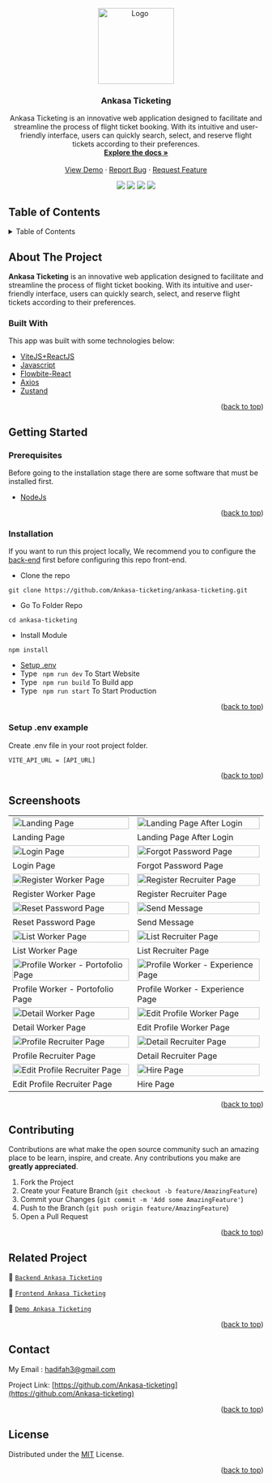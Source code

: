 <div id="top"></div>

<!-- PROJECT LOGO -->
<br />
<div align="center">
  <a href="https://github.com/Ankasa-ticketing/ankasa-ticketing">
    <img src="https://github.com/reijiren/AnkasaAPP/blob/main/public/ankasa_logo.png" alt="Logo" width="150px">
  </a>

  <h3 align="center">Ankasa Ticketing</h3>

  <p align="center">
    Ankasa Ticketing is an innovative web application designed to facilitate and streamline the process of flight ticket booking. With its intuitive and user-friendly interface, users can quickly search, select, and reserve flight tickets according to their preferences.
    <br />
    <a href="#table-of-contents"><strong>Explore the docs »</strong></a>
    <br />
    <br />
    <a href="https://bit.ly/food-recipes">View Demo</a>
    ·
    <a href="https://github.com/Ankasa-ticketing/ankasa-ticketing/issues">Report Bug</a>
    ·
    <a href="https://github.com/Ankasa-ticketing/ankasa-ticketing/issues">Request Feature</a>
    <br />
    <p align="center">
      <a href="https://github.com/Ankasa-ticketing/ankasa-ticketing/"><img src="https://img.shields.io/github/issues/Ankasa-ticketing/ankasa-ticketing?style=flat"></a>
      <a href="https://github.com/Ankasa-ticketing/ankasa-ticketing/"><img src="https://img.shields.io/github/forks/Ankasa-ticketing/ankasa-ticketing?style=flat"></a>
      <a href="https://github.com/Ankasa-ticketing/ankasa-ticketing/"><img src="https://img.shields.io/github/stars/Ankasa-ticketing/ankasa-ticketing?style=flat"></a>
      <a href="https://github.com/Ankasa-ticketing/ankasa-ticketing/"><img src="https://img.shields.io/github/license/Ankasa-ticketing/ankasa-ticketing?style=flat"></a>
    </p>
  </p>
</div>

<!-- TABLE OF CONTENTS -->
 ## Table of Contents

<details>
  <summary>Table of Contents</summary>
  <ol>
    <li>
      <a href="#about-the-project">About The Project</a>
      <ul>
        <li><a href="#built-with">Built With</a></li>
      </ul>
    </li>
    <li>
      <a href="#getting-started">Getting Started</a>
      <ul>
        <li><a href="#prerequisites">Prerequisites</a></li>
        <li><a href="#installation">Installation</a></li>
        <li><a href="#setup-env-example">Setup .env example</a></li>
      </ul>
    </li>
    <li><a href="#screenshoots">Screenshots</a></li>
    <li><a href="#contributing">Contributing</a></li>
    <li><a href="#related-project">Related Project</a></li>
    <li><a href="#contact">Contact</a></li>
    <li><a href="#license">License</a></li>
  </ol>
</details>

<!-- ABOUT THE PROJECT -->
## About The Project
**Ankasa Ticketing** is an innovative web application designed to facilitate and streamline the process of flight ticket booking. With its intuitive and user-friendly interface, users can quickly search, select, and reserve flight tickets according to their preferences.

### Built With
This app was built with some technologies below:
* [ViteJS+ReactJS](https://vitejs.dev/guide/)
* [Javascript](https://www.javascript.com/)
* [Flowbite-React](https://www.flowbite-react.com/)
* [Axios](https://axios-http.com/)
* [Zustand](https://docs.pmnd.rs/zustand/getting-started/introduction)

<p align="right">(<a href="#top">back to top</a>)</p>

<!-- GETTING STARTED -->
## Getting Started

### Prerequisites

Before going to the installation stage there are some software that must be installed first.

* [NodeJs](https://nodejs.org/en/download/)

<p align="right">(<a href="#top">back to top</a>)</p>

### Installation

If you want to run this project locally, We recommend you to configure the [back-end](https://github.com/Ankasa-ticketing/ankasa-ticketing-api) first before configuring this repo front-end.
- Clone the repo
```
git clone https://github.com/Ankasa-ticketing/ankasa-ticketing.git
```
- Go To Folder Repo
```
cd ankasa-ticketing
```
- Install Module
```
npm install
```
- <a href="#setup-env">Setup .env</a>
- Type ` npm run dev` To Start Website
- Type ` npm run build` To Build app
- Type ` npm run start` To Start Production

<p align="right">(<a href="#top">back to top</a>)</p>

### Setup .env example
Create .env file in your root project folder.
```
VITE_API_URL = [API_URL]
```

<p align="right">(<a href="#top">back to top</a>)</p>

## Screenshoots
<p align="center" display=flex>
<table>
 <tr>
    <td><image src="https://i.postimg.cc/W3x6b6xG/Screenshot-2023-07-26-115621.png" alt="Landing Page" width=100%></td>
    <td><image src="https://lh3.googleusercontent.com/d/1vALeDMD_fNkAKQqqqRuFDHt11nGbSBh6" alt="Landing Page After Login" width=100%/></td>
  </tr>
   <tr>
    <td>Landing Page</td>
    <td>Landing Page After Login</td>
  </tr>
  
  <tr>
    <td><image src="https://lh3.googleusercontent.com/d/1oag1KBgj-fQAzsmwjvNPCOELoqAeXbEO" alt="Login Page" width=100%></td>
    <td><image src="https://lh3.googleusercontent.com/d/17yeQqw408hiDDOyFZq17Fw3ovnswsQ7D" alt="Forgot Password Page" width=100%/></td>
  </tr>
   <tr>
    <td>Login Page</td>
    <td>Forgot Password Page</td>
  </tr>
  
  <tr>
    <td><image src="https://lh3.googleusercontent.com/d/1nshaEdAJsPJUPJ4uR1bmM_275Rrf6zlb" alt="Register Worker Page" width=100%></td>
    <td><image src="https://lh3.googleusercontent.com/d/1ovMJdHmSF2b1MfGMEbXM22YbyJhF1305" alt="Register Recruiter Page" width=100%/></td>
  </tr>
   <tr>
    <td>Register Worker Page</td>
    <td>Register Recruiter Page</td>
  </tr>
  
  <tr>
    <td><image src="https://lh3.googleusercontent.com/d/1Rv3GPrjZCZkgf7jJkXTUo7Rq21qT0RWF" alt="Reset Password Page" width=100%/></td>
    <td><image src="https://lh3.googleusercontent.com/d/1faiv7WfqKLpWx4fT67ITpTqhg0AGIvma" alt="Send Message" width=100%></td>
  </tr>
  <tr>
    <td>Reset Password Page</td>
    <td>Send Message</td>
  </tr>
  
  <tr>
    <td><image src="https://lh3.googleusercontent.com/d/1xa6v3_KTTxLq9yENUX5FQ0dDfexhLHhT" alt="List Worker Page" width=100%/></td>
    <td><image src="https://lh3.googleusercontent.com/d/1uaE7J2Chz_sd0C546eiUzeiqfZk9KV35" alt="List Recruiter Page" width=100%></td>
  </tr>
  <tr>
    <td>List Worker Page</td>
    <td>List Recruiter Page</td>
  </tr>
  
  <tr>
    <td><image src="https://lh3.googleusercontent.com/d/1rAB9MAE1YXduQR54z2GV4-LIUjULrlHt" alt="Profile Worker - Portofolio Page" width=100%/></td>
    <td><image src="https://lh3.googleusercontent.com/d/1kK97he_sI5VXQu386PCdWMa5mIOMrJof" alt="Profile Worker - Experience Page" width=100%></td>
  </tr>
  <tr>
    <td>Profile Worker - Portofolio Page</td>
    <td>Profile Worker - Experience Page</td>
  </tr>
  
  <tr>
    <td><image src="https://lh3.googleusercontent.com/d/10QlGAEHAQKd7uUjGX7PdEgahAIWdDgEx" alt="Detail Worker Page" width=100%/></td>
    <td><image src="https://lh3.googleusercontent.com/d/1Lg2xtIj-Bw66hfeiw43UkXWWE-Yl8Suf" alt="Edit Profile Worker Page" width=100%></td>
  </tr>
  <tr>
    <td>Detail Worker Page</td>
    <td>Edit Profile Worker Page</td>
  </tr>
  
  <tr>
    <td><image src="https://lh3.googleusercontent.com/d/1JC4ey8k86NJ7y6yigBRWV85ca5rZguBh" alt="Profile Recruiter Page" width=100%/></td>
    <td><image src="https://lh3.googleusercontent.com/d/1_TUFkzjW2SdQOuUdzPFi1yfNus2fdgqX" alt="Detail Recruiter Page" width=100%></td>
  </tr>
  <tr>
    <td>Profile Recruiter Page</td>
    <td>Detail Recruiter Page</td>
  </tr>
  
  <tr>
    <td><image src="https://lh3.googleusercontent.com/d/11rAYOaeWBScl3H8V7zIfIHMwtyWcwBhr" alt="Edit Profile Recruiter Page" width=100%/></td>
    <td><image src="https://lh3.googleusercontent.com/d/1f_AUAzw2cVNNIp7EZ27snqve0ze1udI7" alt="Hire Page" width=100%></td>
  </tr>
  <tr>
    <td>Edit Profile Recruiter Page</td>
    <td>Hire Page</td>
  </tr>

</table>
      
</p>

<p align="right">(<a href="#top">back to top</a>)</p>

## Contributing

Contributions are what make the open source community such an amazing place to be learn, inspire, and create. Any contributions you make are **greatly appreciated**.

1. Fork the Project
2. Create your Feature Branch (`git checkout -b feature/AmazingFeature`)
3. Commit your Changes (`git commit -m 'Add some AmazingFeature'`)
4. Push to the Branch (`git push origin feature/AmazingFeature`)
5. Open a Pull Request

<p align="right">(<a href="#top">back to top</a>)</p>

## Related Project
:rocket: [`Backend Ankasa Ticketing`](https://github.com/Ankasa-ticketing/ankasa-ticketing-api)

:rocket: [`Frontend Ankasa Ticketing`](https://github.com/Ankasa-ticketing/ankasa-ticketing)

<!-- :rocket: [`Web Service`](https://mama-recipe.herokuapp.com/) -->

:rocket: [`Demo Ankasa Ticketing`](https://food-recipes-teal.vercel.app/)

<p align="right">(<a href="#top">back to top</a>)</p>

## Contact

My Email : hadifah3@gmail.com

Project Link: [https://github.com/Ankasa-ticketing](https://github.com/Ankasa-ticketing)

<p align="right">(<a href="#top">back to top</a>)</p>

## License
Distributed under the [MIT](/LICENSE) License.

<p align="right">(<a href="#top">back to top</a>)</p>